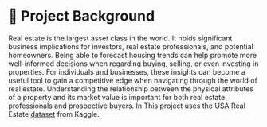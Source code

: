 # 📌 Project Background 

Real estate is the largest asset class in the world. It holds significant business implications for investors, real estate professionals, and potential homeowners. Being able to forecast housing trends can help promote more well-informed decisions when regarding buying, selling, or even investing in properties. For individuals and businesses, these insights can become a useful tool to gain a competitive edge when navigating through the world of real estate. Understanding the relationship between the physical attributes of a property and its market value is important for both real estate professionals and prospective buyers. In This project uses the USA Real Estate [dataset](https://www.kaggle.com/datasets/ahmedshahriarsakib/usa-real-estate-dataset/data) from Kaggle.  
